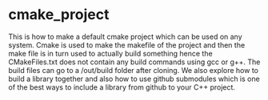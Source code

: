 # cmake_project
This is how to make a default cmake project which can be used on any system.
Cmake is used to make the makefile of the project and then the make file is in turn used to actually build something hence the CMakeFiles.txt does not contain any build commands using gcc or g++.
The build files can go to a /out/build folder after cloning.
We also explore how to build a library together and also how to use github submodules which is one of the best ways to include a library from github to your C++ project.